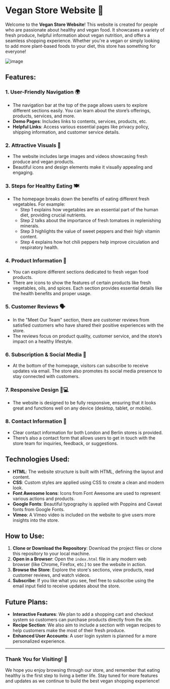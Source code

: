 # Vegan Store Website 🌱

Welcome to the **Vegan Store Website**! This website is created for people who are passionate about healthy and vegan food. It showcases a variety of fresh produce, helpful information about vegan nutrition, and offers a seamless shopping experience. Whether you're a vegan or simply looking to add more plant-based foods to your diet, this store has something for everyone!

![image](https://github.com/user-attachments/assets/4246c289-0013-40a7-9e47-02b3f9529991)


## Features:

### 1. **User-Friendly Navigation** 🌍
   - The navigation bar at the top of the page allows users to explore different sections easily. You can learn about the store’s offerings, products, services, and more.
   - **Demo Pages**: Includes links to contents, services, products, etc.
   - **Helpful Links**: Access various essential pages like privacy policy, shipping information, and customer service details.

### 2. **Attractive Visuals** 🎨
   - The website includes large images and videos showcasing fresh produce and vegan products.
   - Beautiful icons and design elements make it visually appealing and engaging.

### 3. **Steps for Healthy Eating** 🍽️
   - The homepage breaks down the benefits of eating different fresh vegetables. For example:
     - Step 1 explains how vegetables are an essential part of the human diet, providing crucial nutrients.
     - Step 2 talks about the importance of fresh tomatoes in replenishing minerals.
     - Step 3 highlights the value of sweet peppers and their high vitamin content.
     - Step 4 explains how hot chili peppers help improve circulation and respiratory health.

### 4. **Product Information** 🛒
   - You can explore different sections dedicated to fresh vegan food products.
   - There are icons to show the features of certain products like fresh vegetables, oils, and spices. Each section provides essential details like the health benefits and proper usage.

### 5. **Customer Reviews** 🗣️
   - In the "Meet Our Team" section, there are customer reviews from satisfied customers who have shared their positive experiences with the store.
   - The reviews focus on product quality, customer service, and the store’s impact on a healthy lifestyle.

### 6. **Subscription & Social Media** 📱
   - At the bottom of the homepage, visitors can subscribe to receive updates via email. The store also promotes its social media presence to stay connected with customers.

### 7. **Responsive Design** 📱💻
   - The website is designed to be fully responsive, ensuring that it looks great and functions well on any device (desktop, tablet, or mobile).

### 8. **Contact Information** 📧
   - Clear contact information for both London and Berlin stores is provided.
   - There’s also a contact form that allows users to get in touch with the store team for inquiries, feedback, or suggestions.

## Technologies Used:

- **HTML**: The website structure is built with HTML, defining the layout and content.
- **CSS**: Custom styles are applied using CSS to create a clean and modern look.
- **Font Awesome Icons**: Icons from Font Awesome are used to represent various actions and products.
- **Google Fonts**: Beautiful typography is applied with Poppins and Caveat fonts from Google Fonts.
- **Vimeo**: A Vimeo video is included on the website to give users more insights into the store.

## How to Use:

1. **Clone or Download the Repository**: Download the project files or clone this repository to your local machine.
2. **Open in a Browser**: Open the `index.html` file in any modern web browser (like Chrome, Firefox, etc.) to see the website in action.
3. **Browse the Store**: Explore the store's sections, view products, read customer reviews, and watch videos.
4. **Subscribe**: If you like what you see, feel free to subscribe using the email input field to receive updates about the store.

## Future Plans:

- **Interactive Features**: We plan to add a shopping cart and checkout system so customers can purchase products directly from the site.
- **Recipe Section**: We also aim to include a section with vegan recipes to help customers make the most of their fresh produce.
- **Enhanced User Accounts**: A user login system is planned for a more personalized experience.

---

### Thank You for Visiting! 💚

We hope you enjoy browsing through our store, and remember that eating healthy is the first step to living a better life. Stay tuned for more features and updates as we continue to build the best vegan shopping experience!

